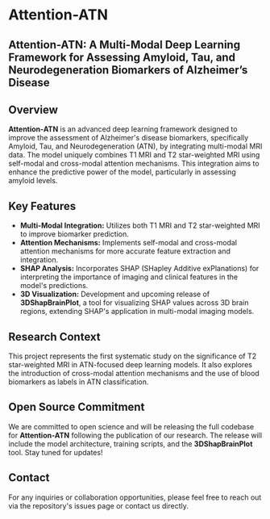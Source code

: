 # Attention-ATN
## Attention-ATN: A Multi-Modal Deep Learning Framework for Assessing Amyloid, Tau, and Neurodegeneration Biomarkers of Alzheimer’s Disease

## Overview
**Attention-ATN** is an advanced deep learning framework designed to improve the assessment of Alzheimer's disease biomarkers, specifically Amyloid, Tau, and Neurodegeneration (ATN), by integrating multi-modal MRI data. The model uniquely combines T1 MRI and T2 star-weighted MRI using self-modal and cross-modal attention mechanisms. This integration aims to enhance the predictive power of the model, particularly in assessing amyloid levels.

## Key Features
- **Multi-Modal Integration:** Utilizes both T1 MRI and T2 star-weighted MRI to improve biomarker prediction.
- **Attention Mechanisms:** Implements self-modal and cross-modal attention mechanisms for more accurate feature extraction and integration.
- **SHAP Analysis:** Incorporates SHAP (SHapley Additive exPlanations) for interpreting the importance of imaging and clinical features in the model's predictions.
- **3D Visualization:** Development and upcoming release of **3DShapBrainPlot**, a tool for visualizing SHAP values across 3D brain regions, extending SHAP's application in multi-modal imaging models.

## Research Context
This project represents the first systematic study on the significance of T2 star-weighted MRI in ATN-focused deep learning models. It also explores the introduction of cross-modal attention mechanisms and the use of blood biomarkers as labels in ATN classification.

## Open Source Commitment
We are committed to open science and will be releasing the full codebase for **Attention-ATN** following the publication of our research. The release will include the model architecture, training scripts, and the **3DShapBrainPlot** tool. Stay tuned for updates!

## Contact
For any inquiries or collaboration opportunities, please feel free to reach out via the repository's issues page or contact us directly.
